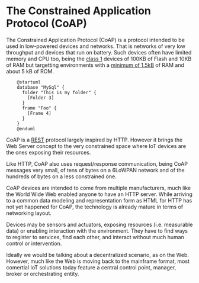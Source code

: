 # The Constrained Application Protocol (CoAP)

The Constrained Application Protocol (CoAP) is a protocol intended to be used in low-powered devices and networks. That is networks of very low throughput and devices that run on battery. Such devices often have limited memory and CPU too, being the [class 1](https://tools.ietf.org/html/rfc7228#page-8) devices of 100KB of Flash and 10KB of RAM but targetting environments with a [minimum of 1.5kB](https://ieeexplore.ieee.org/document/6970748) of RAM and about 5 kB of ROM.

```plantuml
    @startuml
    database "MySql" {
      folder "This is my folder" {
    	[Folder 3]
      }
      frame "Foo" {
    	[Frame 4]
      }
    }
    @enduml
```

CoAP is a [REST](https://www.ics.uci.edu/~fielding/pubs/dissertation/rest_arch_style.htm) protocol largely inspired by HTTP. However it brings the Web Server concept to the very constrained space where IoT devices are the ones exposing their resources.

Like HTTP, CoAP also uses request/response communication, being CoAP messages very small, of tens of bytes on a 6LoWPAN network and of the hundreds of bytes on a less constrained one.

CoAP devices are intended to come from multiple manufacturers, much like the World Wide Web enabled anyone to have an HTTP server. While arriving to a common data modeling and representation form as HTML for HTTP has not yet happened for CoAP, the technology is already mature in terms of networking layout.

Devices may be sensors and actuators, exposing resources (i.e. measurable data) or enabling interaction with the environment. They have to find ways to register to services, find each other, and interact without much human control or intervention.

Ideally we would be talking about a decentralized scenario, as on the Web. However, much like the Web is moving back to the mainframe format, most comertial IoT solutions today feature a central control point, manager, broker or orchestrating entity.